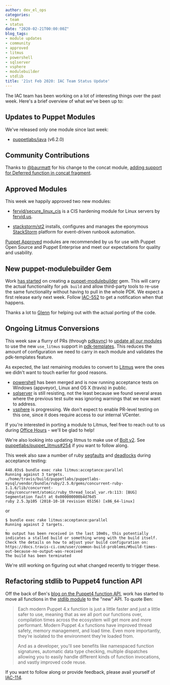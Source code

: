 ```yaml
---
author: dev_el_ops
categories:
- team
- status
date: "2020-02-21T00:00:00Z"
blog_tags:
- module updates
- community
- approved
- litmus
- powershell
- sqlserver
- vsphere
- modulebuilder
- stdlib
title: '21st Feb 2020: IAC Team Status Update'
---
```


The IAC team has been working on a lot of interesting things over the past week.
Here's a brief overview of what we've been up to:

## Updates to Puppet Modules

We've released only one module since last week:

- [puppetlabs/java](https://forge.puppet.com/puppetlabs/java) (v6.2.0)

## Community Contributions

Thanks to [@baurmatt](https://github.com/baurmatt) for his change to the concat module,
[adding support for Deferred function in concat fragment](https://github.com/puppetlabs/puppetlabs-concat/pull/627).

## Approved Modules

This week we happily approved two new modules:

- [fervid/secure_linux_cis](https://forge.puppet.com/fervid/secure_linux_cis) is a CIS hardening module for Linux servers by [fervid.us](https://www.fervid.us/).

- [stackstorm/st2](https://forge.puppet.com/stackstorm/st2) installs, configures and manages the eponymous [StackStorm](https://stackstorm.com) platform for event-driven runbook automation.

[Puppet Approved](https://forge.puppet.com/approved) modules are recommended by us for use with Puppet Open Source and Puppet Enterprise and meet our expectations for quality and usability.

## New puppet-modulebuilder Gem

Work [has started](https://tickets.puppetlabs.com/browse/IAC-532) on creating a [puppet-modulebuilder](https://github.com/puppetlabs/puppet-modulebuilder) gem.
This will carry the actual functionality for `pdk build` and allow third-party tools to re-use the same functionality without having to pull in the whole PDK.
We expect a first release early next week.
Follow [IAC-552](https://tickets.puppetlabs.com/browse/IAC-552) to get a notification when that happens.

Thanks a lot to [Glenn](https://github.com/glennsarti) for helping out with the actual porting of the code.

## Ongoing Litmus Conversions

This week saw a flurry of PRs (through [pdksync](https://github.com/puppetlabs/pdksync)) to [update all our modules](https://tickets.puppetlabs.com/browse/IAC-215) to use the new `use_litmus` support in [pdk-templates](https://github.com/puppetlabs/pdk-templates).
This reduces the amount of configuration we need to carry in each module and validates the pdk-templates feature.

As expected, the last remaining modules to convert to [Litmus](https://github.com/puppetlabs/puppet_litmus) were the ones we didn't want to touch earlier for good reasons.

- [powershell](https://github.com/puppetlabs/puppetlabs-powershell/pull/283) has been merged and is now running acceptance tests on Windows (appveyor), Linux and OS X (travis) in public.
- [sqlserver](https://github.com/puppetlabs/puppetlabs-sqlserver/pull/345) is still resisting,
  not the least because we found several areas where the previous test suite was ignoring warnings that we now want to address.
- [vsphere](https://github.com/puppetlabs/puppetlabs-vsphere/pull/172) is progressing.
  We don't expect to enable PR-level testing on this one,
  since it does require access to our internal VCenter.

If you're interested in porting a module to Litmus,
feel free to reach out to us during [Office Hours](https://puppet.com/community/office-hours/) - we'll be glad to help!

We're also looking into updating litmus to make use of [Bolt v2](https://github.com/puppetlabs/bolt/blob/master/CHANGELOG.md#bolt-200).
See [puppetlabs/puppet_litmus#254](https://github.com/puppetlabs/puppet_litmus/pull/254) if you want to follow along.

This week also saw a number of ruby [segfaults](https://travis-ci.org/puppetlabs/puppetlabs-mysql/jobs/653408974) and [deadlocks](https://travis-ci.org/puppetlabs/puppetlabs-mysql/jobs/652904009) during acceptance testing:

```text
448.03s$ bundle exec rake litmus:acceptance:parallel
Running against 3 targets.
./home/travis/build/puppetlabs/puppetlabs-mysql/vendor/bundle/ruby/2.5.0/gems/concurrent-ruby-1.1.6/lib/concurrent-ruby/concurrent/atomic/ruby_thread_local_var.rb:113: [BUG] Segmentation fault at 0x000000000b4d76d5
ruby 2.5.3p105 (2018-10-18 revision 65156) [x86_64-linux]
```

or

```text
$ bundle exec rake litmus:acceptance:parallel
Running against 2 targets.
.
No output has been received in the last 10m0s, this potentially indicates a stalled build or something wrong with the build itself.
Check the details on how to adjust your build configuration on: https://docs.travis-ci.com/user/common-build-problems/#build-times-out-because-no-output-was-received
The build has been terminated
```

We're still working on figuring out what changed recently to trigger these.

## Refactoring stdlib to Puppet4 function API

Off the back of Ben's [blog on the Puppet4 function API](https://binford2k.com/2019/11/27/automagic-function-port/),
work has started to move all functions in the [stdlib module](https://forge.puppet.com/puppetlabs/stdlib) to the "new" API.
To quote Ben:

> Each modern Puppet 4.x function is just a little faster and just a little safer
> to use, meaning that as we all port our functions over, compilation times across
> the ecosystem will get more and more performant. Modern Puppet 4.x functions
> have improved thread safety, memory management, and load time. Even more
> importantly, they’re isolated to the environment they’re loaded from.
>
> And as a developer, you'll see benefits like namespaced function signatures,
> automatic data type checking, multiple dispatches allowing you to easily handle
> different kinds of function invocations, and vastly improved code reuse.

If you want to follow along or provide feedback,
please avail yourself of [IAC-114](https://tickets.puppetlabs.com/browse/IAC-114).
